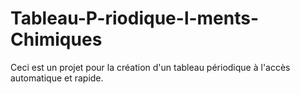 # Tableau-P-riodique-l-ments-Chimiques
Ceci est un projet pour la création d'un tableau périodique à l'accès automatique et rapide.
